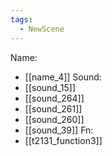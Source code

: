 ```yaml
---
tags:
  - NewScene
---
```

Name:
- [[name_4]]
Sound:
- [[sound_15]]
- [[sound_264]]
- [[sound_261]]
- [[sound_260]]
- [[sound_39]]
Fn:
- [[t2131_function3]]
